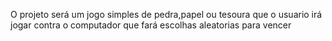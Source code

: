 O projeto será um jogo simples de pedra,papel ou tesoura que o usuario irá jogar contra o computador que fará escolhas aleatorias para vencer 
